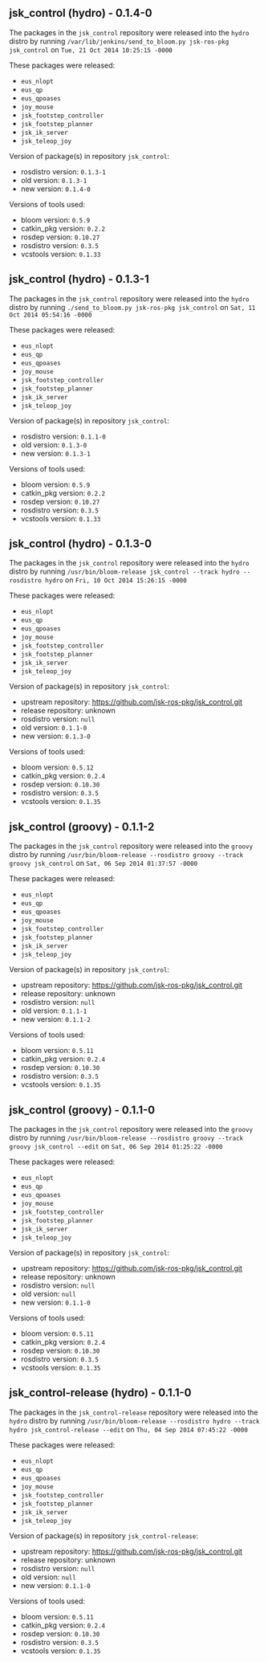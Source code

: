 ## jsk_control (hydro) - 0.1.4-0

The packages in the `jsk_control` repository were released into the `hydro` distro by running `/var/lib/jenkins/send_to_bloom.py jsk-ros-pkg jsk_control` on `Tue, 21 Oct 2014 10:25:15 -0000`

These packages were released:
- `eus_nlopt`
- `eus_qp`
- `eus_qpoases`
- `joy_mouse`
- `jsk_footstep_controller`
- `jsk_footstep_planner`
- `jsk_ik_server`
- `jsk_teleop_joy`

Version of package(s) in repository `jsk_control`:
- rosdistro version: `0.1.3-1`
- old version: `0.1.3-1`
- new version: `0.1.4-0`

Versions of tools used:
- bloom version: `0.5.9`
- catkin_pkg version: `0.2.2`
- rosdep version: `0.10.27`
- rosdistro version: `0.3.5`
- vcstools version: `0.1.33`


## jsk_control (hydro) - 0.1.3-1

The packages in the `jsk_control` repository were released into the `hydro` distro by running `./send_to_bloom.py jsk-ros-pkg jsk_control` on `Sat, 11 Oct 2014 05:54:16 -0000`

These packages were released:
- `eus_nlopt`
- `eus_qp`
- `eus_qpoases`
- `joy_mouse`
- `jsk_footstep_controller`
- `jsk_footstep_planner`
- `jsk_ik_server`
- `jsk_teleop_joy`

Version of package(s) in repository `jsk_control`:
- rosdistro version: `0.1.1-0`
- old version: `0.1.3-0`
- new version: `0.1.3-1`

Versions of tools used:
- bloom version: `0.5.9`
- catkin_pkg version: `0.2.2`
- rosdep version: `0.10.27`
- rosdistro version: `0.3.5`
- vcstools version: `0.1.33`


## jsk_control (hydro) - 0.1.3-0

The packages in the `jsk_control` repository were released into the `hydro` distro by running `/usr/bin/bloom-release jsk_control --track hydro --rosdistro hydro` on `Fri, 10 Oct 2014 15:26:15 -0000`

These packages were released:
- `eus_nlopt`
- `eus_qp`
- `eus_qpoases`
- `joy_mouse`
- `jsk_footstep_controller`
- `jsk_footstep_planner`
- `jsk_ik_server`
- `jsk_teleop_joy`

Version of package(s) in repository `jsk_control`:
- upstream repository: https://github.com/jsk-ros-pkg/jsk_control.git
- release repository: unknown
- rosdistro version: `null`
- old version: `0.1.1-0`
- new version: `0.1.3-0`

Versions of tools used:
- bloom version: `0.5.12`
- catkin_pkg version: `0.2.4`
- rosdep version: `0.10.30`
- rosdistro version: `0.3.5`
- vcstools version: `0.1.35`


## jsk_control (groovy) - 0.1.1-2

The packages in the `jsk_control` repository were released into the `groovy` distro by running `/usr/bin/bloom-release --rosdistro groovy --track groovy jsk_control` on `Sat, 06 Sep 2014 01:37:57 -0000`

These packages were released:
- `eus_nlopt`
- `eus_qp`
- `eus_qpoases`
- `joy_mouse`
- `jsk_footstep_controller`
- `jsk_footstep_planner`
- `jsk_ik_server`
- `jsk_teleop_joy`

Version of package(s) in repository `jsk_control`:
- upstream repository: https://github.com/jsk-ros-pkg/jsk_control.git
- release repository: unknown
- rosdistro version: `null`
- old version: `0.1.1-1`
- new version: `0.1.1-2`

Versions of tools used:
- bloom version: `0.5.11`
- catkin_pkg version: `0.2.4`
- rosdep version: `0.10.30`
- rosdistro version: `0.3.5`
- vcstools version: `0.1.35`


## jsk_control (groovy) - 0.1.1-0

The packages in the `jsk_control` repository were released into the `groovy` distro by running `/usr/bin/bloom-release --rosdistro groovy --track groovy jsk_control --edit` on `Sat, 06 Sep 2014 01:25:22 -0000`

These packages were released:
- `eus_nlopt`
- `eus_qp`
- `eus_qpoases`
- `joy_mouse`
- `jsk_footstep_controller`
- `jsk_footstep_planner`
- `jsk_ik_server`
- `jsk_teleop_joy`

Version of package(s) in repository `jsk_control`:
- upstream repository: https://github.com/jsk-ros-pkg/jsk_control.git
- release repository: unknown
- rosdistro version: `null`
- old version: `null`
- new version: `0.1.1-0`

Versions of tools used:
- bloom version: `0.5.11`
- catkin_pkg version: `0.2.4`
- rosdep version: `0.10.30`
- rosdistro version: `0.3.5`
- vcstools version: `0.1.35`


## jsk_control-release (hydro) - 0.1.1-0

The packages in the `jsk_control-release` repository were released into the `hydro` distro by running `/usr/bin/bloom-release --rosdistro hydro --track hydro jsk_control-release --edit` on `Thu, 04 Sep 2014 07:45:22 -0000`

These packages were released:
- `eus_nlopt`
- `eus_qp`
- `eus_qpoases`
- `joy_mouse`
- `jsk_footstep_controller`
- `jsk_footstep_planner`
- `jsk_ik_server`
- `jsk_teleop_joy`

Version of package(s) in repository `jsk_control-release`:
- upstream repository: https://github.com/jsk-ros-pkg/jsk_control.git
- release repository: unknown
- rosdistro version: `null`
- old version: `null`
- new version: `0.1.1-0`

Versions of tools used:
- bloom version: `0.5.11`
- catkin_pkg version: `0.2.4`
- rosdep version: `0.10.30`
- rosdistro version: `0.3.5`
- vcstools version: `0.1.35`



